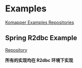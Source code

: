 # Examples

[Komapper Examples Repositories](https://github.com/komapper/komapper-examples)



## Spring R2dbc Example 

[Repository](https://github.com/komapper/komapper-examples/tree/main/spring-boot-r2dbc)

**所有的实现均在 R2dbc 环境下实现**

